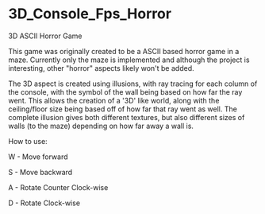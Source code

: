 # 3D_Console_Fps_Horror
3D ASCII Horror Game

This game was originally created to be a ASCII based horror game in a maze. Currently only the maze is implemented and although the project is interesting, other "horror" aspects likely won't be added. 

The 3D aspect is created using illusions, with ray tracing for each column of the console, with the symbol of the wall being based on how far the ray went. This allows the creation of a '3D' like world, along with the ceiling/floor size being based off of how far that ray went as well. The complete illusion gives both different textures, but also different sizes of walls (to the maze) depending on how far away a wall is. 

How to use:

W - Move forward

S - Move backward

A - Rotate Counter Clock-wise

D - Rotate Clock-wise
